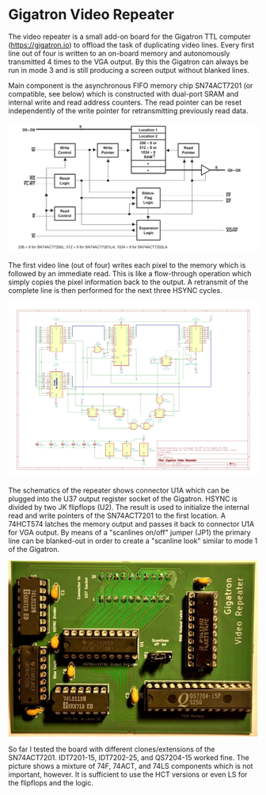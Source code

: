 # Gigatron Video Repeater

The video repeater is a small add-on board for the Gigatron TTL computer (https://gigatron.io) to offload the task of duplicating video lines. Every first line out of four is written to an on-board memory and autonomously transmitted 4 times to the VGA output. By this the Gigatron can always be run in mode 3 and is still producing a screen output without blanked lines.

Main component is the asynchronous FIFO memory chip SN74ACT7201 (or compatible, see below) which is constructed with dual-port SRAM and internal write and read address counters. The read pointer can be reset independently of the write pointer for retransmitting previously read data.

![Working principle of the asynchronous FIFO memory chip](images/AsynchronousFIFO.png?raw=true)

The first video line (out of four) writes each pixel to the memory which is followed by an immediate read. This is like a flow-through operation
which simply copies the pixel information back to the output.
A retransmit of the complete line is then performed for the next three HSYNC cycles.

![Video Repeater schematics](images/gtfifo4.png?raw=true)

The schematics of the repeater shows connector U1A which can be plugged into the U37 output register socket of the Gigatron. HSYNC is divided by two JK flipflops (U2). The result is used to initialize the internal read and write pointers of the SN74ACT7201 to the first location. A 74HCT574 latches the memory output and passes it back to connector U1A for VGA output.
By means of a "scanlines on/off" jumper (JP1) the primary line can be blanked-out in order to create a "scanline look" similar to mode 1 of the Gigatron.

![Assembled repeater](images/VideoRepeater.png?raw=true)

So far I tested the board with different clones/extensions of the SN74ACT7201. IDT7201-15, IDT7202-25, and QS7204-15 worked fine.
The picture shows a mixture of 74F, 74ACT, and 74LS components which is not important, however. It is sufficient to use the HCT versions or even LS for the flipflops and the logic.
